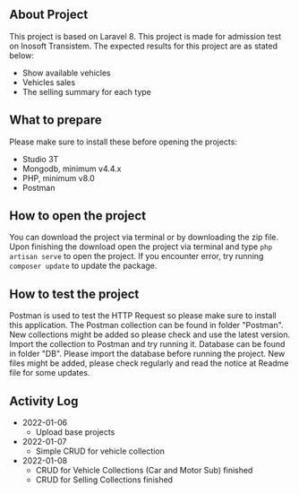 ## About Project

This project is based on Laravel 8. This project is made for admission test on Inosoft Transistem. The expected results for this project are as stated below:
- Show available vehicles
- Vehicles sales
- The selling summary for each type

## What to prepare

Please make sure to install these before opening the projects:
- Studio 3T
- Mongodb, minimum v4.4.x
- PHP, minimum v8.0
- Postman

## How to open the project

You can download the project via terminal or by downloading the zip file.
Upon finishing the download open the project via terminal and type `php artisan serve` to open the project.
If you encounter error, try running `composer update` to update the package.

## How to test the project

Postman is used to test the HTTP Request so please make sure to install this application. The Postman collection can be found in folder "Postman". New collections might be added so please check and use the latest version.
Import the collection to Postman and try running it.
Database can be found in folder "DB". Please import the database before running the project. New files might be added, please check regularly and read the notice at Readme file for some updates.

## Activity Log
- 2022-01-06
    * Upload base projects
- 2022-01-07
    * Simple CRUD for vehicle collection
- 2022-01-08
    * CRUD for Vehicle Collections (Car and Motor Sub) finished
    * CRUD for Selling Collections finished